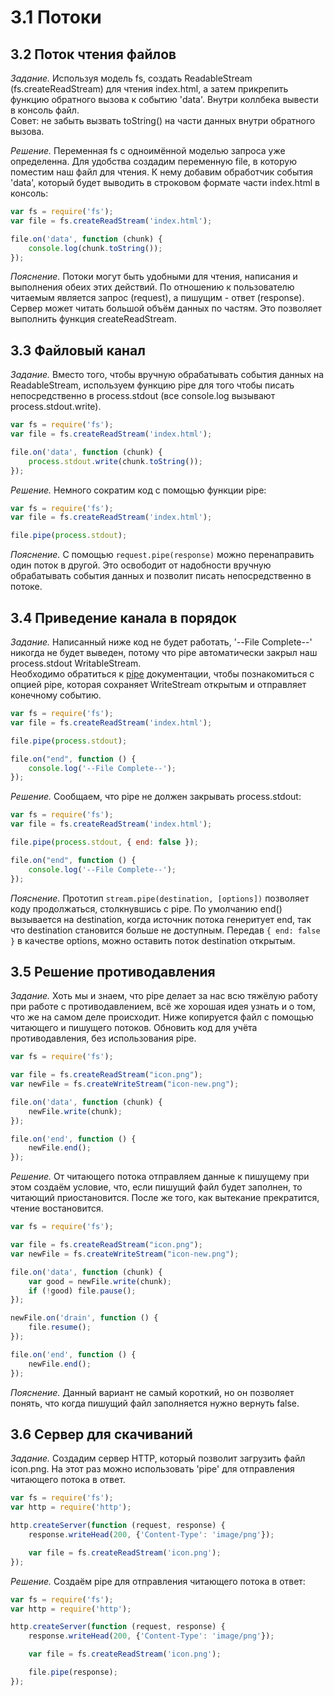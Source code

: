 # 3.1 Потоки

## 3.2 Поток чтения файлов

_Задание._
Используя модель fs, создать ReadableStream (fs.createReadStream) для чтения index.html, а затем прикрепить функцию обратного вызова к событию 'data'. Внутри коллбека вывести в консоль файл.   
Совет: не забыть вызвать toString() на части данных внутри обратного вызова.

_Решение._
Переменная fs с одноимённой моделью запроса уже определенна. Для удобства создадим переменную file, в которую поместим наш файл для чтения. К нему добавим обработчик события 'data', который будет выводить в строковом формате части index.html в консоль:
```javascript
var fs = require('fs');
var file = fs.createReadStream('index.html');

file.on('data', function (chunk) {
    console.log(chunk.toString());
});
```

_Пояснение._
Потоки могут быть удобными для чтения, написания и выполнения обеих этих действий. По отношению к пользователю читаемым является запрос (request), а пишущим - ответ (response). Сервер может читать большой объём данных по частям. Это позволяет выполнить функция createReadStream.

## 3.3 Файловый канал

_Задание._
Вместо того, чтобы вручную обрабатывать события данных на ReadableStream, используем функцию pipe для того чтобы писать непосредственно в process.stdout (все console.log вызывают process.stdout.write).
```javascript
var fs = require('fs');
var file = fs.createReadStream('index.html');

file.on('data', function (chunk) {
    process.stdout.write(chunk.toString());
});
```

_Решение._
Немного сократим код с помощью функции pipe:
```javascript
var fs = require('fs');
var file = fs.createReadStream('index.html');

file.pipe(process.stdout);
```

_Пояснение._
С помощью `request.pipe(response)` можно перенаправить один поток в другой. Это освободит от надобности вручную обрабатывать события данных и позволит писать непосредственно в потоке.

## 3.4 Приведение канала в порядок

_Задание._
Написанный ниже код не будет работать, '--File Complete--' никогда не будет выведен, потому что pipe автоматически закрыл наш process.stdout WritableStream.    
Необходимо обратиться к [pipe](http://nodejs.org/docs/v0.6.18/api/stream.html#stream_stream_pipe_destination_options) документации, чтобы познакомиться с опцией pipe, которая сохраняет WriteStream открытым и отправляет конечному событию.
```javascript
var fs = require('fs');
var file = fs.createReadStream('index.html');

file.pipe(process.stdout);

file.on("end", function () {
    console.log('--File Complete--');
});
```

_Решение._
Сообщаем, что pipe не должен закрывать process.stdout:
```javascript
var fs = require('fs');
var file = fs.createReadStream('index.html');

file.pipe(process.stdout, { end: false });

file.on("end", function () {
    console.log('--File Complete--');
});
```

_Пояснение._
Прототип `stream.pipe(destination, [options])` позволяет коду продолжаться, столкнувшись с pipe. По умолчанию end() вызывается на destination, когда источник потока генеритует end, так что destination становится больше не доступным. Передав `{ end: false }` в качестве options, можно оставить поток destination открытым. 

## 3.5 Решение противодавления

_Задание._
Хоть мы и знаем, что pipe делает за нас всю тяжёлую работу при работе с противодавлением, всё же хорошая идея узнать и о том, что же на самом деле происходит. Ниже копируется файл с помощью читающего и пишущего потоков.
Обновить код для учёта противодавления, без использования pipe.
```javascript
var fs = require('fs');

var file = fs.createReadStream("icon.png");
var newFile = fs.createWriteStream("icon-new.png");

file.on('data', function (chunk) {
    newFile.write(chunk);
});

file.on('end', function () {
    newFile.end();
});
```

_Решение._
От читающего потока отправляем данные к пишущему при этом создаём условие, что, если пишущий файл будет заполнен, то читающий приостановится. После же того, как вытекание прекратится, чтение востановится.
```javascript
var fs = require('fs');

var file = fs.createReadStream("icon.png");
var newFile = fs.createWriteStream("icon-new.png");

file.on('data', function (chunk) {
    var good = newFile.write(chunk);
    if (!good) file.pause();
});

newFile.on('drain', function () {
    file.resume();
});

file.on('end', function () {
    newFile.end();
});
```

_Пояснение._
Данный вариант не самый короткий, но он позволяет понять, что когда пишущий файл заполняется нужно вернуть false.

## 3.6 Сервер для скачиваний

_Задание._
Создадим сервер HTTP, который позволит загрузить файл icon.png. На этот раз можно использовать 'pipe' для отправления читающего потока в ответ.
```javascript
var fs = require('fs');
var http = require('http');

http.createServer(function (request, response) {
    response.writeHead(200, {'Content-Type': 'image/png'});

    var file = fs.createReadStream('icon.png');
});
```

_Решение._
Создаём pipe для отправления читающего потока в ответ:
```javascript
var fs = require('fs');
var http = require('http');

http.createServer(function (request, response) {
    response.writeHead(200, {'Content-Type': 'image/png'});

    var file = fs.createReadStream('icon.png');

    file.pipe(response);
});
```
